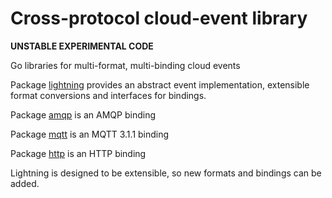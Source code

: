 # Cross-protocol cloud-event library

**UNSTABLE EXPERIMENTAL CODE**

Go libraries for multi-format, multi-binding cloud events

Package [lightning](https://godoc.org/github.com/alanconway/lightning/pkg/lightning) provides an abstract event implementation, extensible format conversions and interfaces for bindings.

Package [amqp](https://godoc.org/github.com/alanconway/lightning/pkg/amqp) is an AMQP binding

Package [mqtt](https://godoc.org/github.com/alanconway/lightning/pkg/amqp) is an MQTT 3.1.1 binding

Package [http](https://godoc.org/github.com/alanconway/lightning/pkg/http) is an HTTP binding

Lightning is designed to be extensible, so new formats and bindings can be added. 




